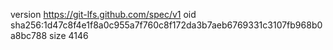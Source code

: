 version https://git-lfs.github.com/spec/v1
oid sha256:1d47c8f4e1f8a0c955a7f760c8f172da3b7aeb6769331c3107fb968b0a8bc788
size 4146

